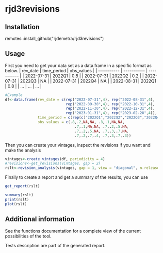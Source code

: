 # rjd3revisions

## Installation
remotes::install_github("rjdemetra/rjd3revisions")

## Usage
First you need to get your data set as a data.frame in a specific format as below.
| rev_date    | time_period | obs_values  |
| ----------- | ----------- | ----------- |
| 2022-07-31  | 2022Q1      | 0.8         |
| 2022-07-31  | 2022Q2      | 0.2         |
| 2022-07-31  | 2022Q3      | NA          |
| 2022-07-31  | 2022Q4      | NA          |
| 2022-08-31  | 2022Q1      | 0.8         |
| ...         | ...         | ...         |

``` r
#Example
df<-data.frame(rev_date = c(rep("2022-07-31",4), rep("2022-08-31",4),
                            rep("2022-09-30",4), rep("2022-10-31",4),
                            rep("2022-11-30",4), rep("2022-12-31",4),
                            rep("2023-01-31",4), rep("2023-02-28",4)),
               time_period = c(rep(c("2022Q1","2022Q2","2022Q3","2022Q4"),8)),
               obs_values = c(.8,.2,NA,NA, .8,.1,NA,NA,
                                .7,.1,NA,NA, .7,.2,.5,NA,
                                .7,.2,.5,NA, .7,.3,.7,NA,
                                .7,.2,.7,.4, .7,.3,.7,.3))
```

Then you can create your vintages, inspect the revisions if you want and make the analysis 
``` r
vintages<-create_vintages(df, periodicity = 4)
#revisions<-get_revisions(vintages, gap = 2)
rslt<-revision_analysis(vintages, gap = 1, view = "diagonal", n.releases = 3)
```

Finally to create a report and get a summary of the results, you can use
``` r
get_report(rslt)

summary(rslt)
print(rslt)
plot(rslt)
```

## Additional information
See the functions documentation for a complete view of the current possibilities of the tool.

Tests description are part of the generated report. 

